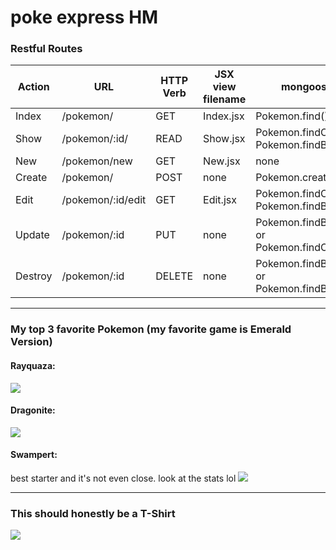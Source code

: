 # poke express HM

### Restful Routes

Action | URL | HTTP Verb | JSX view filename | mongoose method 
--- | --- | --- | --- |--- 
Index | /pokemon/ | GET | Index.jsx | Pokemon.find() | Pokemon.find()
Show | /pokemon/:id/ | READ | Show.jsx | Pokemon.findOne or Pokemon.findById | 
New | /pokemon/new | GET | New.jsx | none | 
Create | /pokemon/ | POST | none | Pokemon.create(req.body) | 
Edit | /pokemon/:id/edit | GET | Edit.jsx | Pokemon.findOne or Pokemon.findById | 
Update | /pokemon/:id | PUT | none | Pokemon.findByIdAndUpdate or Pokemon.findOneAndUpdate | 
Destroy | /pokemon/:id | DELETE | none | Pokemon.findByIdAndRemove or Pokemon.findByIdAndDelete | 

---

### My top 3 favorite Pokemon (my favorite game is Emerald Version)

#### Rayquaza:
![](https://assets.pokemon.com/assets/cms2/img/pokedex/full/384.png)

#### Dragonite: 
![](https://assets.pokemon.com/assets/cms2/img/pokedex/full/149.png)

#### Swampert: 
best starter and it's not even close. look at the stats lol
![](https://assets.pokemon.com/assets/cms2/img/pokedex/full/260.png)

---

### This should honestly be a T-Shirt

![](https://media.git.generalassemb.ly/user/15881/files/c2cf4100-2e61-11eb-913c-d8b656fd9709)